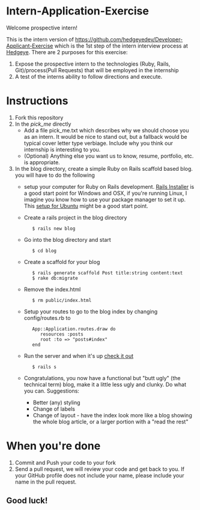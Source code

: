 Intern-Application-Exercise
===========================

Welcome prospective intern!

This is the intern version of https://github.com/hedgeyedev/Developer-Applicant-Exercise which is the 1st step of the intern interview process at [Hedgeye](http://www2.hedgeye.com).  There are 2 purposes for this exercise:
1. Expose the prospective intern to the technologies (Ruby, Rails, Git)/process(Pull Requests) that will be employed in the internship
2. A test of the interns ability to follow directions and execute.

# Instructions

1. Fork this repository
2. In the *pick_me* directly
   * Add a file pick_me.txt which describes why we should choose you as an intern.  It would be nice to stand out, but a fallback would be typical cover letter type verbiage.  Include why you think our internship is interesting to you.
   * (Optional) Anything else you want us to know, resume, portfolio, etc. is appropriate. 
3. In the blog directory, create a simple Ruby on Rails scaffold based blog.  you will have to do the following
   * setup your computer for Ruby on Rails development.  [Rails Installer](http://railsinstaller.org/) is a good start point for Windows and OSX, if you're running Linux, I imagine you know how to use your package manager to set it up.  This [setup for Ubuntu](http://coding.smashingmagazine.com/2011/06/21/set-up-an-ubuntu-local-development-machine-for-ruby-on-rails/) might be a good start point.
   * Create a rails project in the blog directory

            $ rails new blog

   * Go into the blog directory and start

            $ cd blog

   * Create a scaffold for your blog

            $ rails generate scaffold Post title:string content:text
            $ rake db:migrate

        
   * Remove the index.html
   
            $ rm public/index.html
       
   * Setup your routes to go to the blog index by changing config/routes.rb to 
   
            App::Application.routes.draw do
               resources :posts
               root :to => "posts#index"
            end
       
   * Run the server and when it's up [check it out](http://localhost:3000)
   
            $ rails s
       
   * Congratulations, you now have a functional but "butt ugly" (the technical term) blog, make it a little less ugly and clunky. Do what you can. Suggestions:
       - Better (any) styling
       - Change of labels
       - Change of layout - have the index look more like a blog showing the whole blog article, or a larger portion with a "read the rest"

# When you're done

1. Commit and Push your code to your fork
2. Send a pull request, we will review your code and get back to you.  If your GitHub profile does not include your name, please include your name in the pull request.


Good luck!
---------
 
